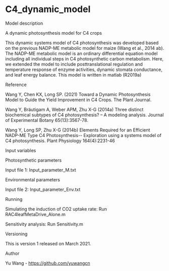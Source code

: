 # C4_dynamic_model
Model description

A dynamic photosynthesis model for C4 crops

This dynamic systems model of C4 photosynthesis was developed based on the previous NADP-ME metabolic model for maize (Wang et al., 2014 ab). The NADP-ME metabolic model is an ordinary differential equation model including all individual steps in C4 photosynthetic carbon metabolism. Here, we extended the model to include posttranslational regulation and temperature response of enzyme activities, dynamic stomata conductance, and leaf energy balance.
This model is written in matlab (R2019a)

Reference 

Wang Y, Chen KX, Long SP. (2021) Toward a Dynamic Photosynthesis Model to Guide the Yield Improvement in C4 Crops. The Plant Journal.

Wang Y, Bräutigam A, Weber APM, Zhu X-G (2014a) Three distinct biochemical subtypes of C4 photosynthesis? – A modeling analysis. Journal of Experimental Botany 65(13):3567-78.

Wang Y, Long SP, Zhu X-G (2014b) Elements Required for an Efficient NADP-ME Type C4 Photosynthesis-- Exploration using a systems model of C4 photosynthesis. Plant Physiology 164(4):2231-46

Input variables

Photosynthetic parameters


Input file 1: Input_parameter_M.txt


Environmental parameters


Input file 2: Input_parameter_Env.txt


Running

Simulating the induction of CO2 uptake rate: Run RAC4leafMetaDrive_Alone.m

Sensitivity analysis: Run Sensitivity.m


Versioning

This is version 1 released on March 2021.


Author

Yu Wang - https://github.com/yuwangcn
